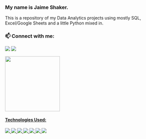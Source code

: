 ### My name is Jaime Shaker.

This is a repository of my Data Analytics projects using mostly SQL, Excel/Google Sheets and a little Python mixed in.

### 📫 Connect with me:
<a href="mailto:jaime.m.shaker@gmail.com"><img src="https://img.shields.io/badge/Gmail-D14836?style=for-the-badge&logo=gmail&logoColor=white" /></a>
<a href="https://www.linkedin.com/in/jaime-shaker/"><img src="https://img.shields.io/badge/linkedin-%230077B5.svg?style=for-the-badge&logo=linkedin&logoColor=white" /></a>

<div>
  <a href="https://github.com/iweld">
  <img height="180em" src="https://github-readme-stats.vercel.app/api/top-langs/?username=iweld&layout=compact&langs_count=7&theme=dark"/>
</div>

#### Technologies Used:
<img src="https://img.shields.io/badge/PostgreSQL-316192?style=for-the-badge&logo=postgresql&logoColor=white"> <img src="https://img.shields.io/badge/docker-%230db7ed.svg?style=for-the-badge&logo=docker&logoColor=white"> <img src="https://img.shields.io/badge/Python-14354C?style=for-the-badge&logo=python&logoColor=white" /> <img src="https://img.shields.io/badge/Microsoft_Excel-217346?style=for-the-badge&logo=microsoft-excel&logoColor=white"> <img src="https://img.shields.io/badge/Markdown-000000?style=for-the-badge&logo=markdown&logoColor=white" /> <img src="https://img.shields.io/badge/html5-%23E34F26.svg?style=for-the-badge&logo=html5&logoColor=white"> <img src="https://img.shields.io/badge/Shell_Script-121011?style=for-the-badge&logo=gnu-bash&logoColor=white" />
<!--
**iweld/iweld** is a ✨ _special_ ✨ repository because its `README.md` (this file) appears on your GitHub profile.

Here are some ideas to get you started:

- 🔭 I’m currently working on ...
- 🌱 I’m currently learning ...
- 👯 I’m looking to collaborate on ...
- 🤔 I’m looking for help with ...
- 💬 Ask me about ...
- 📫 How to reach me: ...
- 😄 Pronouns: ...
- ⚡ Fun fact: ...
-->
